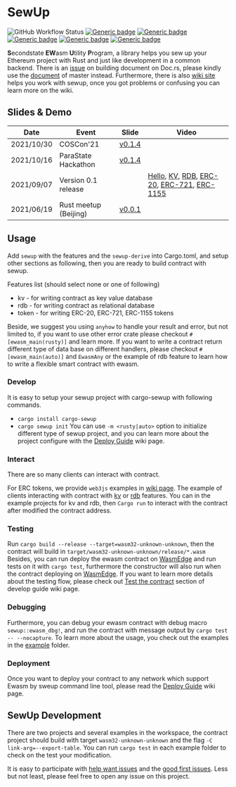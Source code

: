 # SewUp

![GitHub Workflow Status](https://img.shields.io/github/workflow/status/second-state/SewUp/CI)
[![Generic badge](https://img.shields.io/badge/sewup-0.1.5-green.svg)](https://crates.io/crates/sewup)
[![Generic badge](https://img.shields.io/badge/SewUpDoc-main-green.svg)](https://second-state.github.io/SewUp/sewup/)
[![Generic badge](https://img.shields.io/badge/sewup_derive-0.1.5-green.svg)](https://crates.io/crates/sewup-derive)
[![Generic badge](https://img.shields.io/badge/SewUpDeriveDoc-main-green.svg)](https://second-state.github.io/SewUp/sewup_derive/)
[![Generic badge](https://img.shields.io/badge/cargo_sewup-0.1.5-green.svg)](https://crates.io/crates/cargo-sewup)

**S**econdstate **EW**asm **U**tility **P**rogram, a library helps you sew up your Ethereum project with Rust and just like development in a common backend.
There is an [issue](https://github.com/second-state/SewUp/issues/116) on building document on Doc.rs, please kindly use the [document](https://second-state.github.io/SewUp/sewup/) of master instead.
Furthermore, there is also [wiki site](https://github.com/second-state/SewUp/wiki) helps you work with sewup, once you got problems or confusing you can learn more on the wiki.

## Slides & Demo
| Date         | Event                   | Slide                | Video                                                                                          |
| ------------ | ----------------------- | -------------------- | ---------------------------------------------------------------------------------------------- |
| 2021/10/30   | COSCon'21               | [v0.1.4][coscon21]   |                                                                                                |
| 2021/10/16   | ParaState Hackathon     | [v0.1.4][hackthon]   |                                                                                                |
| 2021/09/07   | Version 0.1 release     |                      | [Hello][hello], [KV][kv], [RDB][rdb], [ERC-20][erc20], [ERC-721][erc721], [ERC-1155][erc1155]  |
| 2021/06/19   | Rust meetup (Beijing)   | [v0.0.1][pre]        |                                                                                                |

[coscon21]: https://slides.com/yanganto/coscon21-writing-ewasm-contract-in-rust
[hackthon]: https://slides.com/yanganto/ethereum-wasm-in-rust
[pre]: https://slides.com/yanganto/sewup
[hello]: https://youtu.be/kbe3uuxkBNQ
[kv]: https://youtu.be/LUpYIFGG36s
[rdb]: https://youtu.be/sJLOcJRheIw
[erc20]: https://youtu.be/sVGEuNBY1dc
[erc721]: https://youtu.be/ivZIqnhOAfA
[erc1155]: https://youtu.be/BsbAFT5rNGw

## Usage
Add `sewup` with the features and the `sewup-derive` into Cargo.toml, and setup other sections
as following, then you are ready to build contract with sewup.

Features list (should select none or one of following)
- kv - for writing contract as key value database
- rdb - for writing contract as relational database
- token - for writing ERC-20, ERC-721, ERC-1155 tokens

Beside, we suggest you using `anyhow` to handle your result and error, but not limited to,
if you want to use other error crate please checkout `#[ewasm_main(rusty)]` and learn more.
If you want to write a contract return different type of data base on different handlers,
please checkout `#[ewasm_main(auto)]` and `EwasmAny` or the example of rdb feature to learn
how to write a flexible smart contract with ewasm.

### Develop
It is easy to setup your sewup project with cargo-sewup with following commands.
- `cargo install cargo-sewup`
- `cargo sewup init`
You can use `-m <rusty|auto>` option to initialize different type of sewup project,
and you can learn more about the project configure with the [Deploy Guide](https://github.com/second-state/SewUp/wiki/Develop-Guide) wiki page.

### Interact
There are so many clients can interact with contract.

For ERC tokens, we provide `web3js` examples in [wiki page](https://github.com/second-state/SewUp/wiki/ERC-Testing).
The example of clients interacting with contract with [kv](https://github.com/second-state/SewUp/blob/main/examples/kv-contract/src/client.rs) or [rdb](https://github.com/second-state/SewUp/blob/main/examples/rdb-contract/src/client.rs) features.
You can in the example projects for kv and rdb, then `Cargo run` to interact with the contract after modified the contract address.

### Testing
Run `cargo build --release --target=wasm32-unknown-unknown`, then the contract will build in `target/wasm32-unknown-unknown/release/*.wasm`
Besides, you can run deploy the ewasm contract on [WasmEdge](https://github.com/WasmEdge/WasmEdge) and run tests on it with `cargo test`,
furthermore the constructor will also run when the contract deploying on [WasmEdge](https://github.com/WasmEdge/WasmEdge).
If you want to learn more details about the testing flow, please check out [Test the contract](https://github.com/second-state/SewUp/wiki/Develop-Guide#test-the-contract) section of develop guide wiki page.


### Debugging
Furthermore, you can debug your ewasm contract with debug macro `sewup::ewasm_dbg!`, and run the contract with message output by `cargo test -- --nocapture`.
To learn more about the usage, you check out the examples in the [example](./examples/) folder.

### Deployment
Once you want to deploy your contract to any network which support Ewasm by sweup command line tool, please read the [Deploy Guide](https://github.com/second-state/SewUp/wiki/Deploy-Guide) wiki page.

## SewUp Development
There are two projects and several examples in the workspace, the contract project should build with target
`wasm32-unknown-unknown` and the flag `-C link-arg=--export-table`.
You can run `cargo test` in each example folder to check on the test your modification.

It is easy to participate with [help want issues](https://github.com/second-state/SewUp/issues?q=is%3Aopen+is%3Aissue+label%3A%22help+wanted%22) and the [good first issues](https://github.com/second-state/SewUp/issues?q=is%3Aopen+is%3Aissue+label%3A%22good+first+issue%22).
Less but not least, please feel free to open any issue on this project.
